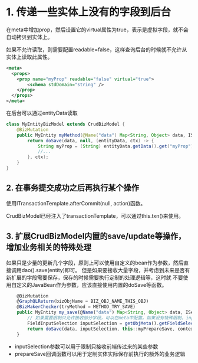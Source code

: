 # 1. 传递一些实体上没有的字段到后台
在meta中增加prop，然后设置它的virtual属性为true，表示是虚拟字段，就不会自动拷贝到实体上。

如果不允许读取，则需要配置readable=false，这样查询后台的时候就不允许从实体上读取此属性。

````xml
<meta>
  <props>
    <prop name="myProp" readable="false" virtual="true">
        <schema stdDomain="string" />
    </prop>
  </props>
</meta>
````

在后台可以通过entityData读取

````java
class MyEntityBizModel extends CrudBizModel {
    @BizMutation
    public MyEntity myMethod(@Name("data") Map<String, Object> data, IServiceContext ctx) {
        return doSave(data, null, (entityData, ctx) -> {
            String myProp = (String) entityData.getData().get("myProp");
            //...
        }, ctx);
    }
}  
````

## 2. 在事务提交成功之后再执行某个操作
使用ITransactionTemplate.afterCommit(null, action)函数。

CrudBizModel已经注入了transactionTemplate，可以通过this.txn()来使用。


## 3. 扩展CrudBizModel内置的save/update等操作，增加业务相关的特殊处理
如果只是少量的更新几个字段，原则上可以使用自定义的bean作为参数，然后直接调用dao().save(entity)即可。
但是如果要接收大量字段，并考虑到未来是否有新扩展的字段需要保存，保存的时候需要执行定制的处理逻辑等，这时就
不要使用自定义的JavaBean作为参数，应该直接使用内置的doSave等函数。

````javascript
    @BizMutation
    @GraphQLReturn(bizObjName = BIZ_OBJ_NAME_THIS_OBJ)
    @BizMakerChecker(tryMethod = METHOD_TRY_SAVE)
    public MyEntity my_save(@Name("data") Map<String, Object> data, IServiceContext context) {
        // 如果需要限制只允许接收部分字段，可以在meta中配置。如果没有特殊限制，inputSelection设置为null即可
        FieldInputSelection inputSelection = getObjMeta().getFieldSelection("my_selectio"); 
        return doSave(data, inputSelection, this::myPrepareSave, context);
    }
````

* inputSelection参数可以用于限制只接收前端传过来的某些参数
* prepareSave回调函数可以用于定制实体实际保存前执行的额外的业务逻辑